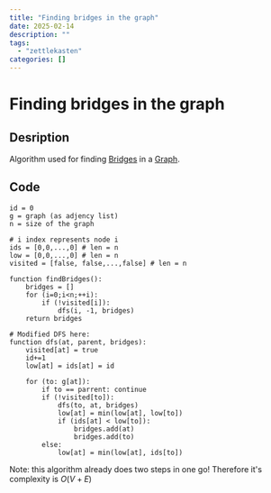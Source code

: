 ```yaml
---
title: "Finding bridges in the graph"
date: 2025-02-14
description: ""
tags: 
  - "zettlekasten"
categories: []
---
```


# Finding bridges in the graph
## Desription
Algorithm used for finding [Bridges](Bridges.md) in a [Graph](Graph.md).

## Code

```pseudo
id = 0
g = graph (as adjency list)
n = size of the graph

# i index represents node i
ids = [0,0,...,0] # len = n
low = [0,0,...,0] # len = n
visited = [false, false,...,false] # len = n

function findBridges():
	bridges = []
	for (i=0;i<n;++i):
		if (!visited[i]):
			dfs(i, -1, bridges)
	return bridges

# Modified DFS here:
function dfs(at, parent, bridges):
	visited[at] = true
	id+=1
	low[at] = ids[at] = id

	for (to: g[at]):
		if to == parrent: continue
		if (!visited[to]):
			dfs(to, at, bridges)
			low[at] = min(low[at], low[to])
			if (ids[at] < low[to]):
				bridges.add(at)
				bridges.add(to)
		else:
			low[at] = min(low[at], ids[to])
```
Note: this algorithm already does two steps in one go! Therefore it's complexity is $O(V+E)$
